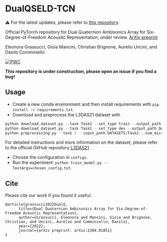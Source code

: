 # DualQSELD-TCN

:warning: For the latest updates, please refer to [this repository](https://github.com/ispamm/DualQSELD-TCN).

Official PyTorch repository for Dual Quaternion Ambisonics Array for Six-Degree-of-Freedom Acoustic Representation, under review. [ArXiv preprint](https://arxiv.org/pdf/2204.01851.pdf)  

Eleonora Grassucci, Gioia Mancini, Christian Brignone, Aurelio Uncini, and Danilo Comminiello

[![PWC](https://img.shields.io/endpoint.svg?url=https://paperswithcode.com/badge/dual-quaternion-ambisonics-array-for-six/sound-event-localization-and-detection-on)](https://paperswithcode.com/sota/sound-event-localization-and-detection-on?p=dual-quaternion-ambisonics-array-for-six)


**This repository is under construction, please open an issue if you find a bug!**

## Usage

* Create a new conda environment and then install requirements with `pip install -r requirements.txt`.
* Download and preprocess the L3DAS21 dataset with
```python
python download_dataset.py --task Task2 --set_type train --output_path DATASETS/Task2
python download_dataset.py --task Task2 --set_type dev --output_path DATASETS/Task2
python preprocessing.py --task 2 --input_path DATASETS/Task2 --num_mics 2 --frame_len 100
```
For detailed instructions and more information on the dataset, please refer to the official GitHub repository [L3DAS21](https://github.com/l3das/L3DAS21).

* Choose the configuration in `configs`.
* Run the experiment: `python train_model.py --TextArgs=chosen_config.txt`.


## Cite
Please cite our work if you found it useful.

```
@article{grassucci2022DualQ,
      title={Dual Quaternion Ambisonics Array for Six-Degree-of-Freedom Acoustic Representation}, 
      author={Grassucci, Eleonora and Mancini, Gioia and Brignone, Christian, and Uncini, Aurelio and Comminiello, Danilo},
      year={2022},
      journal={arXiv preprint: arXiv:2204.01851}
}
```
